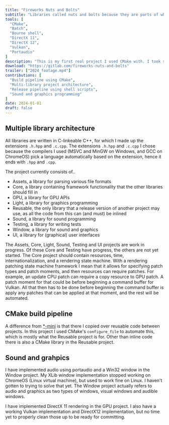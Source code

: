 ```yaml
---
title: "Fireworks Nuts and Bolts"
subtitle: "Libraries called nuts and bolts because they are parts of what would be a game engine"
tools: [
  "CMake",
  "Batch",
  "Bourne shell",
  "DirectX 11",
  "DirectX 12",
  "Vulkan",
  "Portaudio"
]
description: "This is my first real project I used CMake with. I took some inspiration from [*-mini](../asterisk_mini)."
download: "https://gitlab.com/fireworks-nuts-and-bolts"
trailer: ["2024_footage.mp4"]
contributions: [
  "Build pipeline using CMake",
  "Multi-library project architecture",
  "Release pipeline using shell scripts",
  "Sound and graphics programming"
]
date: 2024-01-01
draft: false
---
```


<!-- NOTE: "date:" is not accurate -->

## Multiple library architecture

All libraries are written in C-linkeable C++, for which I made up the extensions `.h.hpp` and `.c.cpp`. The extensions `.h.hpp` and `.c.cpp` I chose because the compilers I used (MSVC and MinGW on Windows, and GCC on ChromeOS) pick a language automatically based on the extension, hence it ends with `.hpp` and `.cpp`.

The project currently consists of..
* Assets, a library for parsing various file formats
* Core, a library containing framework functionality that the other libraries should fill in
* GPU, a library for GPU APIs
* Light, a library for graphics programming
* Reusable, the only library that a release version of another project may use, as all the code from this can (and must) be inlined
* Sound, a library for sound programming
* Testing, a library for writing tests
* Window, a library for sound and graphics
* UI, a library for (graphical) user interfaces

The Assets, Core, Light, Sound, Testing and UI projects are work in progress. Of these Core and Testing have progress, the others are not yet started. The Core project should contain resources, time, internationalization, and a rendering state machine. With a rendering patching state machine framework I mean that it allows for specifying patch types and patch moments, and then resources can require patches. For example, an update CPU patch can require a copy resource to GPU patch. A patch moment for that could be before beginning a command buffer for Vulkan. All that then has to be done before beginning the command buffer is apply any patches that can be applied at that moment, and the rest will be automated.

## CMake build pipeline

A difference from [*-mini](../asterisk_mini) is that there I copied over reusable code between projects. In this project I used CMake's `configure_file` to automate this, which is mostly what the Reusable project is for. Other than inline code there is also a CMake library in the Reusable project.

## Sound and grahpics

I have implemented audio using portaudio and a Win32 window in the Window project. My XLib window implementation stopped working on ChromeOS (Linux virtual machine), but used to work fine on Linux. I haven't gotten to trying to solve that yet. The Window project actually refers to audio and graphics as two types of windows, visual windows and audible windows.

I have implemented DirectX 11 rendering in the GPU project. I also have a working Vulkan implementation and DirectX12 implementation, but no time yet to properly clean those up to be ready for committing.